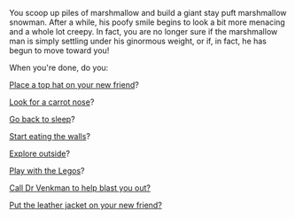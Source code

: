 You scoop up piles of marshmallow and build a giant stay puft marshmallow snowman.
After a while, his poofy smile begins to look a bit more menacing and a whole lot creepy.
In fact, you are no longer sure if the marshmallow man is simply settling under his ginormous weight, 
or if, in fact, he has begun to move toward you!

When you're done, do you:

[Place a top hat on your new friend](./place-hat/place-hat.md)?

[Look for a carrot nose](./carrot-nose/find-carrot-nose.md)?

[Go back to sleep](../sleep/more-sleep/more-sleep.md)?

[Start eating the walls](../eating-walls/eating-marshmallows.md)?

[Explore outside](../explore-outside/explore-outside.md)?

[Play with the Legos](../lego/lego.md)?

[Call Dr Venkman to help blast you out?](./ghostbusters/where-is-my-proton-pack.md)

[Put the leather jacket on your new friend?](./animate-me/animate-me.md)
